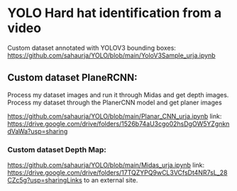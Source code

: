 # YOLO Hard hat identification from a video

Custom dataset annotated with YOLOV3 bounding boxes:
https://github.com/sahaurja/YOLO/blob/main/YoloV3Sample_urja.ipynb


## Custom dataset PlaneRCNN:

Process my dataset images and run it through Midas and get depth images.
Process my dataset through the PlanerCNN model and get planer images

https://github.com/sahaurja/YOLO/blob/main/Planar_CNN_urja.ipynb
link: https://drive.google.com/drive/folders/1526b74aU3cgo02hsDgOW5YZgnkndVaWa?usp=sharing

 

### Custom dataset Depth Map:

https://github.com/sahaurja/YOLO/blob/main/Midas_urja.ipynb
link: https://drive.google.com/drive/folders/17TQZYPQ9wCL3VCfsDt4NR7sL_28CZc5g?usp=sharingLinks to an external site.


